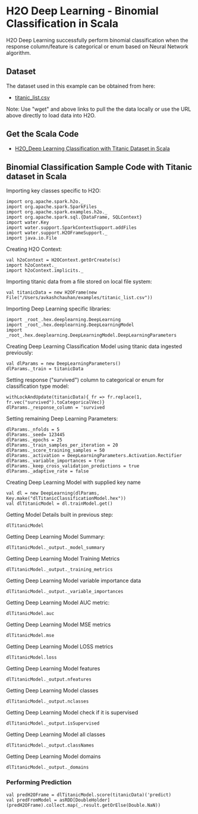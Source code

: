 # H2O Deep Learning - Binomial Classification in Scala # 

H2O Deep Learning successfully perform binomial classification when the response column/feature is categorical or enum based on Neural Network algorithm. 

## Dataset ##
The dataset used in this example can be obtained from here:
 - [titanic_list.csv](https://raw.githubusercontent.com/Avkash/mldl/master/data/titanic_list.csv)

Note: Use "wget" and above links to pull the the data locally or use the URL above directly to load data into H2O.
  
## Get the Scala Code ##
  - [H2O_Deep Learning Classification with Titanic Dataset in Scala](https://github.com/Avkash/mldl/blob/master/notebook/h2o/H2O_DeepLearning_Classification_titanic.ipynb)
  
## Binomial Classification Sample Code with Titanic dataset in Scala ##

Importing key classes specific to H2O:
```
import org.apache.spark.h2o._
import org.apache.spark.SparkFiles
import org.apache.spark.examples.h2o._
import org.apache.spark.sql.{DataFrame, SQLContext}
import water.Key
import water.support.SparkContextSupport.addFiles
import water.support.H2OFrameSupport._
import java.io.File
```

Creating H2O Context:
```
val h2oContext = H2OContext.getOrCreate(sc)
import h2oContext._
import h2oContext.implicits._
```

Importing titanic data from a file stored on local file system:
```
val titanicData = new H2OFrame(new File("/Users/avkashchauhan/examples/titanic_list.csv"))
```

Importing Deep Learning specific libraries:
```
import _root_.hex.deeplearning.DeepLearning
import _root_.hex.deeplearning.DeepLearningModel
import _root_.hex.deeplearning.DeepLearningModel.DeepLearningParameters
```

Creating Deep Learning Classification Model using titanic data ingested previously:
```
val dlParams = new DeepLearningParameters()
dlParams._train = titanicData
```

Setting response ("survived") column to categorical or enum for classification type model:
```
withLockAndUpdate(titanicData){ fr => fr.replace(1, fr.vec("survived").toCategoricalVec)}
dlParams._response_column = 'survived
```

Setting remaining Deep Learning Parameters:
```
dlParams._nfolds = 5
dlParams._seed= 123445
dlParams._epochs = 25
dlParams._train_samples_per_iteration = 20
dlParams._score_training_samples = 50
dlParams._activation = DeepLearningParameters.Activation.Rectifier
dlParams._variable_importances = true
dlParams._keep_cross_validation_predictions = true
dlParams._adaptive_rate = false
```

Creating Deep Learning Model with supplied key name
```
val dl = new DeepLearning(dlParams, Key.make("dlTitanicClassificationModel.hex"))
val dlTitanicModel = dl.trainModel.get()
```

Getting Model Details built in previous step:
```
dlTitanicModel
```

Getting Deep Learning Model Summary:
```
dlTitanicModel._output._model_summary
```

Getting Deep Learning Model Training Metrics
```
dlTitanicModel._output._training_metrics
```
Getting Deep Learning Model variable importance data
```
dlTitanicModel._output._variable_importances
```

Getting Deep Learning Model AUC metric:
```
dlTitanicModel.auc
```

Getting Deep Learning Model MSE metrics
```
dlTitanicModel.mse
```

Getting Deep Learning Model LOSS metrics
```
dlTitanicModel.loss
```

Getting Deep Learning Model features
```
dlTitanicModel._output.nfeatures
```

Getting Deep Learning Model classes
```
dlTitanicModel._output.nclasses
```

Getting Deep Learning Model check if it is supervised
```
dlTitanicModel._output.isSupervised
```

Getting Deep Learning Model all classes
```
dlTitanicModel._output.classNames
```

Getting Deep Learning Model domains
```
dlTitanicModel._output._domains
```

### Performing Prediction ###
```
val predH2OFrame = dlTitanicModel.score(titanicData)('predict)
val predFromModel = asRDD[DoubleHolder](predH2OFrame).collect.map(_.result.getOrElse(Double.NaN))
```




